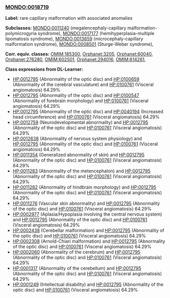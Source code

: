 
### [MONDO:0018719](http://purl.obolibrary.org/obo/MONDO_0018719)
**Label:** rare capillary malformation with associated anomalies

**Subclasses:** [MONDO:0011240](http://purl.obolibrary.org/obo/MONDO_0011240) (megalencephaly-capillary malformation-polymicrogyria syndrome), [MONDO:0017177](http://purl.obolibrary.org/obo/MONDO_0017177) (hemihyperplasia-multiple lipomatosis syndrome), [MONDO:0013659](http://purl.obolibrary.org/obo/MONDO_0013659) (microcephaly-capillary malformation syndrome), [MONDO:0008501](http://purl.obolibrary.org/obo/MONDO_0008501) (Sturge-Weber syndrome), 

**Corr. equiv. classes:** [OMIM:185300](http://purl.obolibrary.org/obo/OMIM_185300), [Orphanet:3205](http://www.orpha.net/ORDO/Orphanet_3205), [Orphanet:60040](http://www.orpha.net/ORDO/Orphanet_60040), [Orphanet:276280](http://www.orpha.net/ORDO/Orphanet_276280), [OMIM:602501](http://purl.obolibrary.org/obo/OMIM_602501), [Orphanet:294016](http://www.orpha.net/ORDO/Orphanet_294016), [OMIM:614261](http://purl.obolibrary.org/obo/OMIM_614261), 

**Class expressions from DL-Learner:**

- [HP:0012795](http://purl.obolibrary.org/obo/HP_0012795) (Abnormality of the optic disc) and [HP:0100659](http://purl.obolibrary.org/obo/HP_0100659) (Abnormality of the cerebral vasculature) and [HP:0100761](http://purl.obolibrary.org/obo/HP_0100761) (Visceral angiomatosis) 64.29%
- [HP:0012795](http://purl.obolibrary.org/obo/HP_0012795) (Abnormality of the optic disc) and [HP:0100547](http://purl.obolibrary.org/obo/HP_0100547) (Abnormality of forebrain morphology) and [HP:0100761](http://purl.obolibrary.org/obo/HP_0100761) (Visceral angiomatosis) 64.29%
- [HP:0012795](http://purl.obolibrary.org/obo/HP_0012795) (Abnormality of the optic disc) and [HP:0040194](http://purl.obolibrary.org/obo/HP_0040194) (Increased head circumference) and [HP:0100761](http://purl.obolibrary.org/obo/HP_0100761) (Visceral angiomatosis) 64.29%
- [HP:0012759](http://purl.obolibrary.org/obo/HP_0012759) (Neurodevelopmental abnormality) and [HP:0012795](http://purl.obolibrary.org/obo/HP_0012795) (Abnormality of the optic disc) and [HP:0100761](http://purl.obolibrary.org/obo/HP_0100761) (Visceral angiomatosis) 64.29%
- [HP:0012638](http://purl.obolibrary.org/obo/HP_0012638) (Abnormality of nervous system physiology) and [HP:0012795](http://purl.obolibrary.org/obo/HP_0012795) (Abnormality of the optic disc) and [HP:0100761](http://purl.obolibrary.org/obo/HP_0100761) (Visceral angiomatosis) 64.29%
- [HP:0011354](http://purl.obolibrary.org/obo/HP_0011354) (Generalized abnormality of skin) and [HP:0012795](http://purl.obolibrary.org/obo/HP_0012795) (Abnormality of the optic disc) and [HP:0100761](http://purl.obolibrary.org/obo/HP_0100761) (Visceral angiomatosis) 64.29%
- [HP:0011283](http://purl.obolibrary.org/obo/HP_0011283) (Abnormality of the metencephalon) and [HP:0012795](http://purl.obolibrary.org/obo/HP_0012795) (Abnormality of the optic disc) and [HP:0100761](http://purl.obolibrary.org/obo/HP_0100761) (Visceral angiomatosis) 64.29%
- [HP:0011282](http://purl.obolibrary.org/obo/HP_0011282) (Abnormality of hindbrain morphology) and [HP:0012795](http://purl.obolibrary.org/obo/HP_0012795) (Abnormality of the optic disc) and [HP:0100761](http://purl.obolibrary.org/obo/HP_0100761) (Visceral angiomatosis) 64.29%
- [HP:0011276](http://purl.obolibrary.org/obo/HP_0011276) (Vascular skin abnormality) and [HP:0012795](http://purl.obolibrary.org/obo/HP_0012795) (Abnormality of the optic disc) and [HP:0100761](http://purl.obolibrary.org/obo/HP_0100761) (Visceral angiomatosis) 64.29%
- [HP:0002977](http://purl.obolibrary.org/obo/HP_0002977) (Aplasia/Hypoplasia involving the central nervous system) and [HP:0012795](http://purl.obolibrary.org/obo/HP_0012795) (Abnormality of the optic disc) and [HP:0100761](http://purl.obolibrary.org/obo/HP_0100761) (Visceral angiomatosis) 64.29%
- [HP:0002438](http://purl.obolibrary.org/obo/HP_0002438) (Cerebellar malformation) and [HP:0012795](http://purl.obolibrary.org/obo/HP_0012795) (Abnormality of the optic disc) and [HP:0100761](http://purl.obolibrary.org/obo/HP_0100761) (Visceral angiomatosis) 64.29%
- [HP:0002308](http://purl.obolibrary.org/obo/HP_0002308) (Arnold-Chiari malformation) and [HP:0012795](http://purl.obolibrary.org/obo/HP_0012795) (Abnormality of the optic disc) and [HP:0100761](http://purl.obolibrary.org/obo/HP_0100761) (Visceral angiomatosis) 64.29%
- [HP:0002060](http://purl.obolibrary.org/obo/HP_0002060) (Abnormality of the cerebrum) and [HP:0012795](http://purl.obolibrary.org/obo/HP_0012795) (Abnormality of the optic disc) and [HP:0100761](http://purl.obolibrary.org/obo/HP_0100761) (Visceral angiomatosis) 64.29%
- [HP:0001317](http://purl.obolibrary.org/obo/HP_0001317) (Abnormality of the cerebellum) and [HP:0012795](http://purl.obolibrary.org/obo/HP_0012795) (Abnormality of the optic disc) and [HP:0100761](http://purl.obolibrary.org/obo/HP_0100761) (Visceral angiomatosis) 64.29%
- [HP:0001249](http://purl.obolibrary.org/obo/HP_0001249) (Intellectual disability) and [HP:0012795](http://purl.obolibrary.org/obo/HP_0012795) (Abnormality of the optic disc) and [HP:0100761](http://purl.obolibrary.org/obo/HP_0100761) (Visceral angiomatosis) 64.29%


